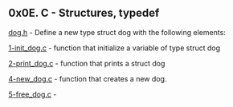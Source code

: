 ## 0x0E. C - Structures, typedef

[dog.h](./dog.h) - Define a new type struct dog with the following elements:

[1-init_dog.c](./1-init_dog.c) -  function that initialize a variable of type struct dog

[2-print_dog.c](./2-print_dog.c) - function that prints a struct dog

[4-new_dog.c](./4-new_dog.c) - function that creates a new dog.

[5-free_dog.c](./5-free_dog.c) - 
